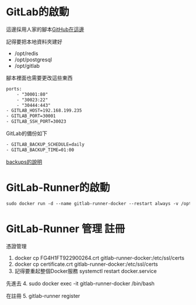 # GitLab的啟動

這邊採用人家的腳本[GitHub在這邊](https://github.com/sameersbn/docker-gitlab)

記得要把本地資料夾建好
- /opt/redis 
- /opt/postgresql
- /opt/gitlab

腳本裡面也需要更改這些東西

```txt
ports:
    - "30001:80"
    - "30023:22"
    - "30444:443"
- GITLAB_HOST=192.168.199.235
- GITLAB_PORT=30001
- GITLAB_SSH_PORT=30023
```

GitLab的備份如下

```txt
- GITLAB_BACKUP_SCHEDULE=daily
- GITLAB_BACKUP_TIME=01:00
```

[backups的說明](https://github.com/sameersbn/docker-gitlab#maintenance)

# GitLab-Runner的啟動

```txt
sudo docker run -d --name gitlab-runner-docker --restart always -v /opt/gitlab-runner/config:/etc/gitlab-runner -v /var/run/docker.sock:/var/run/docker.sock gitlab/gitlab-runner:latest
```

# GitLab-Runner 管理 註冊

憑證管理
1. docker cp FG4H1FT922900264.crt gitlab-runner-docker:/etc/ssl/certs
2. docker cp certificate.crt gitlab-runner-docker:/etc/ssl/certs
3. 記得要重起整個Docker服務 systemctl  restart  docker.service 

先進去
4. sudo docker exec -it  gitlab-runner-docker /bin/bash

在註冊
5. gitlab-runner register
